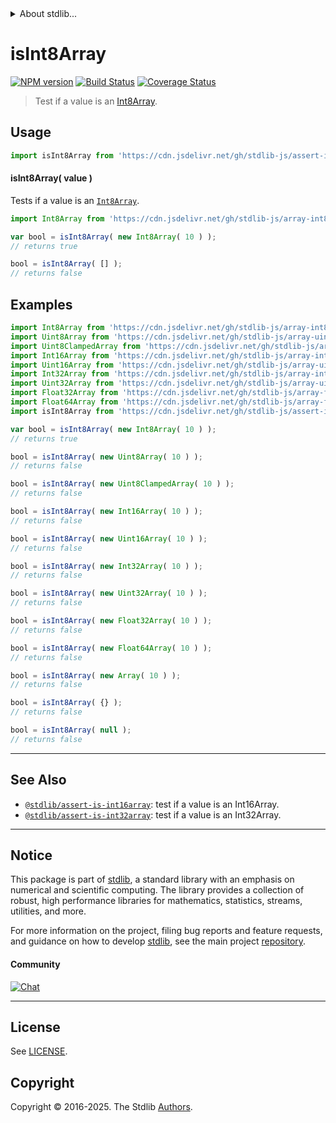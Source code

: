 <!--

@license Apache-2.0

Copyright (c) 2018 The Stdlib Authors.

Licensed under the Apache License, Version 2.0 (the "License");
you may not use this file except in compliance with the License.
You may obtain a copy of the License at

   http://www.apache.org/licenses/LICENSE-2.0

Unless required by applicable law or agreed to in writing, software
distributed under the License is distributed on an "AS IS" BASIS,
WITHOUT WARRANTIES OR CONDITIONS OF ANY KIND, either express or implied.
See the License for the specific language governing permissions and
limitations under the License.

-->


<details>
  <summary>
    About stdlib...
  </summary>
  <p>We believe in a future in which the web is a preferred environment for numerical computation. To help realize this future, we've built stdlib. stdlib is a standard library, with an emphasis on numerical and scientific computation, written in JavaScript (and C) for execution in browsers and in Node.js.</p>
  <p>The library is fully decomposable, being architected in such a way that you can swap out and mix and match APIs and functionality to cater to your exact preferences and use cases.</p>
  <p>When you use stdlib, you can be absolutely certain that you are using the most thorough, rigorous, well-written, studied, documented, tested, measured, and high-quality code out there.</p>
  <p>To join us in bringing numerical computing to the web, get started by checking us out on <a href="https://github.com/stdlib-js/stdlib">GitHub</a>, and please consider <a href="https://opencollective.com/stdlib">financially supporting stdlib</a>. We greatly appreciate your continued support!</p>
</details>

# isInt8Array

[![NPM version][npm-image]][npm-url] [![Build Status][test-image]][test-url] [![Coverage Status][coverage-image]][coverage-url] <!-- [![dependencies][dependencies-image]][dependencies-url] -->

> Test if a value is an [Int8Array][mdn-int8array].



<section class="usage">

## Usage

```javascript
import isInt8Array from 'https://cdn.jsdelivr.net/gh/stdlib-js/assert-is-int8array@deno/mod.js';
```

#### isInt8Array( value )

Tests if a value is an [`Int8Array`][mdn-int8array].

```javascript
import Int8Array from 'https://cdn.jsdelivr.net/gh/stdlib-js/array-int8@deno/mod.js';

var bool = isInt8Array( new Int8Array( 10 ) );
// returns true

bool = isInt8Array( [] );
// returns false
```

</section>

<!-- /.usage -->

<section class="examples">

## Examples

<!-- eslint no-undef: "error" -->

```javascript
import Int8Array from 'https://cdn.jsdelivr.net/gh/stdlib-js/array-int8@deno/mod.js';
import Uint8Array from 'https://cdn.jsdelivr.net/gh/stdlib-js/array-uint8@deno/mod.js';
import Uint8ClampedArray from 'https://cdn.jsdelivr.net/gh/stdlib-js/array-uint8c@deno/mod.js';
import Int16Array from 'https://cdn.jsdelivr.net/gh/stdlib-js/array-int16@deno/mod.js';
import Uint16Array from 'https://cdn.jsdelivr.net/gh/stdlib-js/array-uint16@deno/mod.js';
import Int32Array from 'https://cdn.jsdelivr.net/gh/stdlib-js/array-int32@deno/mod.js';
import Uint32Array from 'https://cdn.jsdelivr.net/gh/stdlib-js/array-uint32@deno/mod.js';
import Float32Array from 'https://cdn.jsdelivr.net/gh/stdlib-js/array-float32@deno/mod.js';
import Float64Array from 'https://cdn.jsdelivr.net/gh/stdlib-js/array-float64@deno/mod.js';
import isInt8Array from 'https://cdn.jsdelivr.net/gh/stdlib-js/assert-is-int8array@deno/mod.js';

var bool = isInt8Array( new Int8Array( 10 ) );
// returns true

bool = isInt8Array( new Uint8Array( 10 ) );
// returns false

bool = isInt8Array( new Uint8ClampedArray( 10 ) );
// returns false

bool = isInt8Array( new Int16Array( 10 ) );
// returns false

bool = isInt8Array( new Uint16Array( 10 ) );
// returns false

bool = isInt8Array( new Int32Array( 10 ) );
// returns false

bool = isInt8Array( new Uint32Array( 10 ) );
// returns false

bool = isInt8Array( new Float32Array( 10 ) );
// returns false

bool = isInt8Array( new Float64Array( 10 ) );
// returns false

bool = isInt8Array( new Array( 10 ) );
// returns false

bool = isInt8Array( {} );
// returns false

bool = isInt8Array( null );
// returns false
```

</section>

<!-- /.examples -->

<!-- Section for related `stdlib` packages. Do not manually edit this section, as it is automatically populated. -->

<section class="related">

* * *

## See Also

-   <span class="package-name">[`@stdlib/assert-is-int16array`][@stdlib/assert/is-int16array]</span><span class="delimiter">: </span><span class="description">test if a value is an Int16Array.</span>
-   <span class="package-name">[`@stdlib/assert-is-int32array`][@stdlib/assert/is-int32array]</span><span class="delimiter">: </span><span class="description">test if a value is an Int32Array.</span>

</section>

<!-- /.related -->

<!-- Section for all links. Make sure to keep an empty line after the `section` element and another before the `/section` close. -->


<section class="main-repo" >

* * *

## Notice

This package is part of [stdlib][stdlib], a standard library with an emphasis on numerical and scientific computing. The library provides a collection of robust, high performance libraries for mathematics, statistics, streams, utilities, and more.

For more information on the project, filing bug reports and feature requests, and guidance on how to develop [stdlib][stdlib], see the main project [repository][stdlib].

#### Community

[![Chat][chat-image]][chat-url]

---

## License

See [LICENSE][stdlib-license].


## Copyright

Copyright &copy; 2016-2025. The Stdlib [Authors][stdlib-authors].

</section>

<!-- /.stdlib -->

<!-- Section for all links. Make sure to keep an empty line after the `section` element and another before the `/section` close. -->

<section class="links">

[npm-image]: http://img.shields.io/npm/v/@stdlib/assert-is-int8array.svg
[npm-url]: https://npmjs.org/package/@stdlib/assert-is-int8array

[test-image]: https://github.com/stdlib-js/assert-is-int8array/actions/workflows/test.yml/badge.svg?branch=main
[test-url]: https://github.com/stdlib-js/assert-is-int8array/actions/workflows/test.yml?query=branch:main

[coverage-image]: https://img.shields.io/codecov/c/github/stdlib-js/assert-is-int8array/main.svg
[coverage-url]: https://codecov.io/github/stdlib-js/assert-is-int8array?branch=main

<!--

[dependencies-image]: https://img.shields.io/david/stdlib-js/assert-is-int8array.svg
[dependencies-url]: https://david-dm.org/stdlib-js/assert-is-int8array/main

-->

[chat-image]: https://img.shields.io/gitter/room/stdlib-js/stdlib.svg
[chat-url]: https://app.gitter.im/#/room/#stdlib-js_stdlib:gitter.im

[stdlib]: https://github.com/stdlib-js/stdlib

[stdlib-authors]: https://github.com/stdlib-js/stdlib/graphs/contributors

[umd]: https://github.com/umdjs/umd
[es-module]: https://developer.mozilla.org/en-US/docs/Web/JavaScript/Guide/Modules

[deno-url]: https://github.com/stdlib-js/assert-is-int8array/tree/deno
[deno-readme]: https://github.com/stdlib-js/assert-is-int8array/blob/deno/README.md
[umd-url]: https://github.com/stdlib-js/assert-is-int8array/tree/umd
[umd-readme]: https://github.com/stdlib-js/assert-is-int8array/blob/umd/README.md
[esm-url]: https://github.com/stdlib-js/assert-is-int8array/tree/esm
[esm-readme]: https://github.com/stdlib-js/assert-is-int8array/blob/esm/README.md
[branches-url]: https://github.com/stdlib-js/assert-is-int8array/blob/main/branches.md

[stdlib-license]: https://raw.githubusercontent.com/stdlib-js/assert-is-int8array/main/LICENSE

[mdn-int8array]: https://developer.mozilla.org/en-US/docs/Web/JavaScript/Reference/Global_Objects/Int8Array

<!-- <related-links> -->

[@stdlib/assert/is-int16array]: https://github.com/stdlib-js/assert-is-int16array/tree/deno

[@stdlib/assert/is-int32array]: https://github.com/stdlib-js/assert-is-int32array/tree/deno

<!-- </related-links> -->

</section>

<!-- /.links -->
